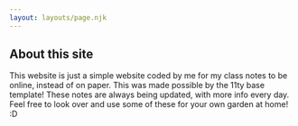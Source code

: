 ```yaml
---
layout: layouts/page.njk
---
```


## About this site

This website is just a simple website coded by me for my class notes to be online, instead of on paper. This was made possible by the 11ty base template! These notes are always being updated, with more info every day. Feel free to look over and use some of these for your own garden at home! :D
